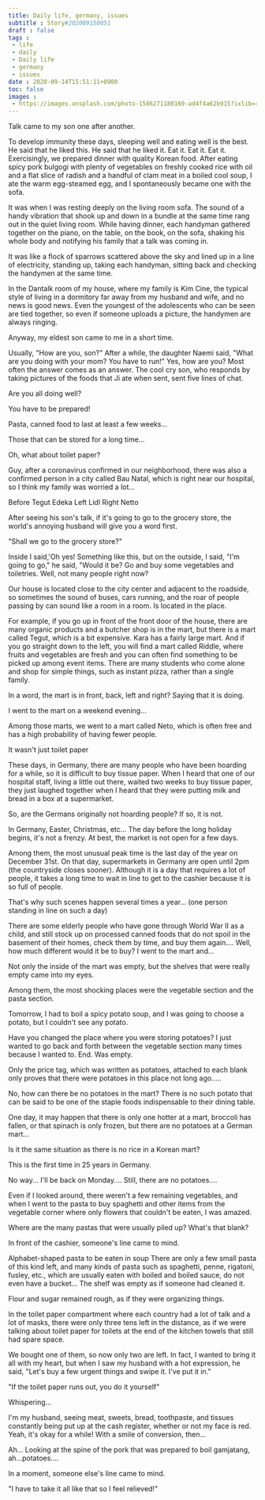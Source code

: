 ```yaml
---
title: Daily life, germany, issues
subtitle : Story#202009150051
draft : false
tags :
 - life
 - daily
 - Daily life
 - germany
 - issues
date : 2020-09-14T15:51:11+0900
toc: false
images : 
 - https://images.unsplash.com/photo-1586271180169-ad4f4a62b915?ixlib=rb-1.2.1&q=80&fm=jpg&crop=entropy&cs=tinysrgb&w=1080&fit=max&ixid=eyJhcHBfaWQiOjE1NTU0OX0
---
```


Talk came to my son one after another.  

To develop immunity these days, sleeping well and eating well is the best. He said that he liked this. He said that he liked it. Eat it. Eat it. Eat it. Exercisingly, we prepared dinner with quality Korean food. After eating spicy pork bulgogi with plenty of vegetables on freshly cooked rice with oil and a flat slice of radish and a handful of clam meat in a boiled cool soup, I ate the warm egg-steamed egg, and I spontaneously became one with the sofa.  

It was when I was resting deeply on the living room sofa. The sound of a handy vibration that shook up and down in a bundle at the same time rang out in the quiet living room. While having dinner, each handyman gathered together on the piano, on the table, on the book, on the sofa, shaking his whole body and notifying his family that a talk was coming in.  

It was like a flock of sparrows scattered above the sky and lined up in a line of electricity, standing up, taking each handyman, sitting back and checking the handymen at the same time.  

In the Dantalk room of my house, where my family is Kim Cine, the typical style of living in a dormitory far away from my husband and wife, and no news is good news. Even the youngest of the adolescents who can be seen are tied together, so even if someone uploads a picture, the handymen are always ringing.  

Anyway, my eldest son came to me in a short time.  

Usually, "How are you, son?" After a while, the daughter Naemi said, "What are you doing with your mom? You have to run!" Yes, how are you? Most often the answer comes as an answer. The cool cry son, who responds by taking pictures of the foods that Ji ate when sent, sent five lines of chat.  

Are you all doing well?  

You have to be prepared!  

Pasta, canned food to last at least a few weeks...  

Those that can be stored for a long time...  

Oh, what about toilet paper?  

Guy, after a coronavirus confirmed in our neighborhood, there was also a confirmed person in a city called Bau Natal, which is right near our hospital, so I think my family was worried a lot...  

Before Tegut Edeka Left Lidl Right Netto  

After seeing his son's talk, if it's going to go to the grocery store, the world's annoying husband will give you a word first.  

"Shall we go to the grocery store?"  

Inside I said,'Oh yes! Something like this, but on the outside, I said, "I'm going to go," he said, "Would it be? Go and buy some vegetables and toiletries. Well, not many people right now?  

Our house is located close to the city center and adjacent to the roadside, so sometimes the sound of buses, cars running, and the roar of people passing by can sound like a room in a room. Is located in the place.  

For example, if you go up in front of the front door of the house, there are many organic products and a butcher shop is in the mart, but there is a mart called Tegut, which is a bit expensive. Kara has a fairly large mart. And if you go straight down to the left, you will find a mart called Riddle, where fruits and vegetables are fresh and you can often find something to be picked up among event items. There are many students who come alone and shop for simple things, such as instant pizza, rather than a single family.  

In a word, the mart is in front, back, left and right? Saying that it is doing.  

I went to the mart on a weekend evening...  

Among those marts, we went to a mart called Neto, which is often free and has a high probability of having fewer people.  

It wasn't just toilet paper  

These days, in Germany, there are many people who have been hoarding for a while, so it is difficult to buy tissue paper. When I heard that one of our hospital staff, living a little out there, waited two weeks to buy tissue paper, they just laughed together when I heard that they were putting milk and bread in a box at a supermarket.  

So, are the Germans originally not hoarding people? If so, it is not.  

In Germany, Easter, Christmas, etc... The day before the long holiday begins, it's not a frenzy. At best, the market is not open for a few days.  

Among them, the most unusual peak time is the last day of the year on December 31st. On that day, supermarkets in Germany are open until 2pm (the countryside closes sooner). Although it is a day that requires a lot of people, it takes a long time to wait in line to get to the cashier because it is so full of people.  

That's why such scenes happen several times a year... (one person standing in line on such a day)  

There are some elderly people who have gone through World War II as a child, and still stock up on processed canned foods that do not spoil in the basement of their homes, check them by time, and buy them again.... Well, how much different would it be to buy? I went to the mart and...  

Not only the inside of the mart was empty, but the shelves that were really empty came into my eyes.  

Among them, the most shocking places were the vegetable section and the pasta section.  

Tomorrow, I had to boil a spicy potato soup, and I was going to choose a potato, but I couldn't see any potato.  

Have you changed the place where you were storing potatoes? I just wanted to go back and forth between the vegetable section many times because I wanted to. End. Was empty.  

Only the price tag, which was written as potatoes, attached to each blank only proves that there were potatoes in this place not long ago.....  

No, how can there be no potatoes in the mart? There is no such potato that can be said to be one of the staple foods indispensable to their dining table.  

One day, it may happen that there is only one hotter at a mart, broccoli has fallen, or that spinach is only frozen, but there are no potatoes at a German mart...  

Is it the same situation as there is no rice in a Korean mart?  

This is the first time in 25 years in Germany.  

No way... I'll be back on Monday.... Still, there are no potatoes....  

Even if I looked around, there weren't a few remaining vegetables, and when I went to the pasta to buy spaghetti and other items from the vegetable corner where only flowers that couldn't be eaten, I was amazed.  

Where are the many pastas that were usually piled up? What's that blank?  

In front of the cashier, someone's line came to mind.  

Alphabet-shaped pasta to be eaten in soup There are only a few small pasta of this kind left, and many kinds of pasta such as spaghetti, penne, rigatoni, fusley, etc., which are usually eaten with boiled and boiled sauce, do not even have a bucket... The shelf was empty as if someone had cleaned it.  

Flour and sugar remained rough, as if they were organizing things.  

In the toilet paper compartment where each country had a lot of talk and a lot of masks, there were only three tens left in the distance, as if we were talking about toilet paper for toilets at the end of the kitchen towels that still had spare space.  

We bought one of them, so now only two are left. In fact, I wanted to bring it all with my heart, but when I saw my husband with a hot expression, he said, "Let's buy a few urgent things and swipe it. I've put it in."  

"If the toilet paper runs out, you do it yourself"  

Whispering...  

I'm my husband, seeing meat, sweets, bread, toothpaste, and tissues constantly being put up at the cash register, whether or not my face is red. Yeah, it's okay for a while! With a smile of conversion, then...  

Ah... Looking at the spine of the pork that was prepared to boil gamjatang, ah...potatoes....  

In a moment, someone else's line came to mind.  

"I have to take it all like that so I feel relieved!"  

